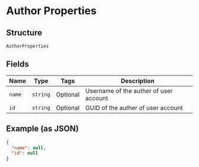 
# Author Properties

## Structure

`AuthorProperties`

## Fields

| Name | Type | Tags | Description |
|  --- | --- | --- | --- |
| `name` | `string` | Optional | Username of the auther of user account |
| `id` | `string` | Optional | GUID of the auther of user account |

## Example (as JSON)

```json
{
  "name": null,
  "id": null
}
```


